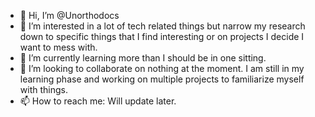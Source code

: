 - 👋 Hi, I’m @Unorthodocs
- 👀 I’m interested in a lot of tech related things but narrow my research down to specific things that I find interesting or on projects I decide I want to mess with.
- 🌱 I’m currently learning more than I should be in one sitting.
- 💞️ I’m looking to collaborate on nothing at the moment. I am still in my learning phase and working on multiple projects to familiarize myself with things.
- 📫 How to reach me: Will update later.

<!---
Unorthodocs/Unorthodocs is a ✨ special ✨ repository because its `README.md` (this file) appears on your GitHub profile.
You can click the Preview link to take a look at your changes.
--->
